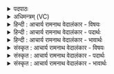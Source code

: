 <details><summary>पदपाठः</summary>

य꣢त्। अ꣣द्य। अ꣢। द्य꣣। सू꣡रे꣢꣯। उ꣡दि꣢꣯ते। उत्। इ꣣ते। अ꣡ना꣢꣯गाः। अन्। आ꣣गाः। मि꣣त्रः꣢। मि꣣। त्रः꣢। अ꣡र्यमा꣢। सु꣣वा꣡ति꣢। स꣣विता꣢। भ꣡गः꣢꣯। १३५१।
</details>

<details><summary>अधिमन्त्रम् (VC)</summary>

- आदित्यः
- वसिष्ठो मैत्रावरुणिः
- गायत्री
- षड्जः
</details>

<details><summary>हिन्दी : आचार्य रामनाथ वेदालंकार - विषयः</summary>

प्रथम मन्त्र में निष्पाप होने की प्रशंसा की गयी है।
</details>

<details><summary>हिन्दी : आचार्य रामनाथ वेदालंकार - पदार्थः</summary>

पदार्थान्वयभाषाः -  (यत्) यदि (अद्य) आज (सूरे उदिते) सूर्य के उदय होने पर,मनुष्य (अनागाः) निष्पाप होता है तो (मित्रः) सबका मित्र, (अर्यमा) न्यायकारी,न्यायानुसार कर्मफलों का दाता, (भगः) भजनीय (सविता) प्रेरक परमेश्वर उसे दिनभर (सुवाति) सत्कर्मों में प्रेरित करता रहता है ॥१॥
</details>

<details><summary>हिन्दी : आचार्य रामनाथ वेदालंकार - भावार्थः</summary>

भावार्थभाषाः -  दिन के आरम्भ में यदि श्रेष्ठ विचार रहते हैं,तो ऐसी आशा होती है कि परमेश्वर की कृपा से सारा दिन निर्मल व्यतीत होगा ॥१॥
</details>

<details><summary>संस्कृत : आचार्य रामनाथ वेदालंकार - विषयः</summary>

तत्रादौ निष्पापत्वं प्रशंस्यते।
</details>

<details><summary>संस्कृत : आचार्य रामनाथ वेदालंकार - पदार्थः</summary>

पदार्थान्वयभाषाः -  (यत्) यदि (अद्य) अस्मिन् दिने (सूरे उदिते) सूर्ये उदयं प्राप्ते सति,मनुष्यः (अनागाः) निष्पापो भवति,तर्हि (मित्रः) सर्वमित्रः, (अर्यमा) न्यायकारी,न्यायेन कर्मफलप्रदाता, (भगः) भजनीयः (सविता) प्रेरकः परमेश्वरः,तम् सर्वस्मिन् दिने (सुवाति) सत्कर्मसु प्रेरयति ॥१॥
</details>

<details><summary>संस्कृत : आचार्य रामनाथ वेदालंकार - भावार्थः</summary>

भावार्थभाषाः -  दिवसस्यारम्भे यदि मनसि सद्विचाराः सन्ति तर्हि परमेशकृपया सर्वमपि दिनं निष्कलुषं व्यत्येष्यतीत्याशास्यते ॥१॥
</details>
